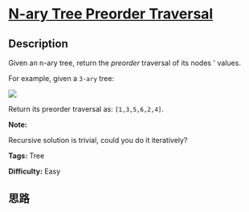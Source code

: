 # [N-ary Tree Preorder Traversal][title]

## Description

Given an n-ary tree, return the _preorder_ traversal of its nodes ' values.

For example, given a `3-ary` tree:



![](https://assets.leetcode.com/uploads/2018/10/12/narytreeexample.png)



Return its preorder traversal as: `[1,3,5,6,2,4]`.



**Note:**

Recursive solution is trivial, could you do it iteratively?


**Tags:** Tree

**Difficulty:** Easy

## 思路

[title]: https://leetcode.com/problems/n-ary-tree-preorder-traversal
